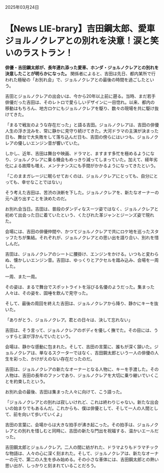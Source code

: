 2025年03月24日

# 【News LIE-brary】吉田鋼太郎、愛車ジョルノクレアとの別れを決意！涙と笑いのラストラン！

**俳優・吉田鋼太郎が、長年連れ添った愛車、ホンダ・ジョルノクレアとの別れを決意したことが明らかになった。** 関係者によると、吉田は先日、都内某所で行われた極秘の「お別れ会」で、ジョルノクレアとの最後の時間を過ごしたという。

吉田とジョルノクレアの出会いは、今から20年以上前に遡る。当時、まだ若手俳優だった吉田は、そのレトロで愛らしいデザインに一目惚れ。以来、都内の移動はもちろん、地方ロケにもジョルノクレアを駆り、数々の現場を共に駆け抜けてきた。

「まるで戦友のような存在だった」と語る吉田。ジョルノクレアは、吉田の俳優人生の浮き沈みを、常に静かに見守り続けてきた。大河ドラマの主演が決まった日も、舞台で大失敗をして落ち込んだ日も、吉田の傍らにはいつも、ジョルノクレアの優しいエンジン音が響いていた。

しかし、近年、吉田は舞台や映画、ドラマと、ますます多忙を極めるようになり、ジョルノクレアに乗る機会もめっきり減ってしまっていた。加えて、経年劣化による故障も増え、メンテナンスにも手間がかかるようになってきたという。

「このままガレージに眠らせておくのは、ジョルノクレアにとっても、自分にとっても、幸せなことではない」

そう考えた吉田は、苦渋の決断を下した。ジョルノクレアを、新たなオーナーの元へ送り出すことを決めたのだ。

お別れ会当日。吉田は、普段のダンディなスーツ姿ではなく、ジョルノクレアと初めて出会った日に着ていたという、くたびれた革ジャンとジーンズ姿で現れた。

会場には、吉田の俳優仲間や、かつてジョルノクレアで共にロケ地を巡ったスタッフたちが集結。それぞれが、ジョルノクレアとの思い出を語り合い、別れを惜しんだ。

吉田は、ジョルノクレアのシートに腰掛け、エンジンをかける。いつもと変わらぬ、懐かしいエンジン音。吉田は、ゆっくりとアクセルを踏み込み、会場を一周した。

一周、また一周。

その姿は、まるで舞台でスポットライトを浴びる名優のようだった。集まった人々は、その姿を、固唾を飲んで見守った。

そして、最後の周回を終えた吉田は、ジョルノクレアから降り、静かにキーを抜いた。

「ありがとう、ジョルノクレア。君との日々は、決して忘れない」

吉田は、そう言って、ジョルノクレアのボディを優しく撫でた。その目には、うっすらと涙が浮かんでいたという。

会場は、静かな感動に包まれた。そして、吉田の言葉に、誰もが深く頷いた。ジョルノクレアは、単なるスクーターではなく、吉田鋼太郎という一人の俳優の人生を彩った、かけがえのない存在だったのだ。

吉田は、ジョルノクレアの新たなオーナーとなる人物に、キーを手渡した。その人物は、吉田の長年のファンであり、ジョルノクレアを大切に乗り継いでいくことを約束したという。

お別れ会の最後、吉田は集まった人々に向けて、こう語った。

「ジョルノクレアとの別れは寂しいけれど、これは終わりじゃない。新たな出会いの始まりでもあるんだ。これからも、僕は俳優として、そして一人の人間として、前を向いて歩いていくよ」

吉田の言葉に、会場からは大きな拍手が沸き起こった。その拍手は、ジョルノクレアとの別れを惜しむと同時に、吉田の新たな門出を祝福する、温かいエールだった。

吉田鋼太郎とジョルノクレア。二人の間に紡がれた、ドラマよりもドラマチックな物語は、人々の心に深く刻まれた。そして、ジョルノクレアは、新たなオーナーの元で、第二の人生を歩み始める。その小さな車体には、吉田鋼太郎との熱い思い出が、しっかりと刻まれていることだろう。
